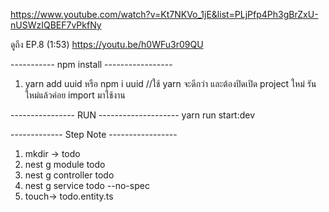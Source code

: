 https://www.youtube.com/watch?v=Kt7NKVo_1jE&list=PLjPfp4Ph3gBrZxU-nUSWzIQBEF7vPkfNy

ดูถึง EP.8 (1:53) https://youtu.be/h0WFu3r09QU

----------- npm install -----------------
1. yarn add uuid หรือ npm i uuid //ใช้ yarn จะดีกว่า และต้องปิดเปิด project ใหม่ รันใหม่แล้วค่อย import มาใช้งาน

---------------- RUN --------------------
yarn run start:dev

------------- Step Note -----------------
1. mkdir -> todo
2. nest g module todo
3. nest g controller todo
4. nest g service todo --no-spec
5. touch-> todo.entity.ts

